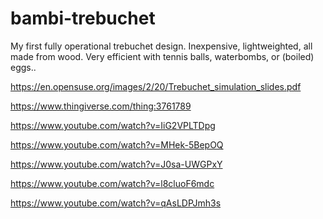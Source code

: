 bambi-trebuchet
===============

My first fully operational trebuchet design. Inexpensive, lightweighted, all made from wood. Very efficient with tennis balls, waterbombs, or (boiled) eggs..

https://en.opensuse.org/images/2/20/Trebuchet_simulation_slides.pdf

https://www.thingiverse.com/thing:3761789

https://www.youtube.com/watch?v=IiG2VPLTDpg

https://www.youtube.com/watch?v=MHek-5BepOQ

https://www.youtube.com/watch?v=J0sa-UWGPxY

https://www.youtube.com/watch?v=l8cluoF6mdc

https://www.youtube.com/watch?v=qAsLDPJmh3s


